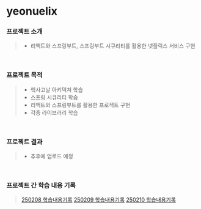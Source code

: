 # yeonuelix


### 프로젝트 소개
> - 리액트와 스프링부트, 스프링부트 시큐리티를 활용한 넷플릭스 서비스 구현 

<br>

### 프로젝트 목적
> - 헥사고날 아키텍쳐 학습
> - 스프링 시큐리티 학습
> - 리액트와 스프링부트를 활용한 프로젝트 구현 
> - 각종 라이브러리 학습 


<br>

### 프로젝트 결과 
> - 추후에 업로드 예정


<br>

### 프로젝트 간 학습 내용 기록
> [250208 학습내용기록](0study/250208.md) 
> [250209 학습내용기록](0study/250209.md)
> [250210 학습내용기록](0study/250210.md)